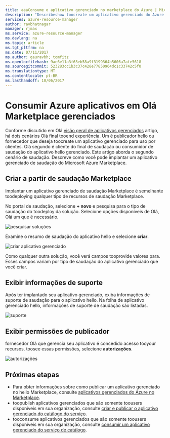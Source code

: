 ```yaml
---
title: aaaConsume o aplicativo gerenciado no marketplace do Azure | Microsoft Docs
description: "Describeshow toocreate um aplicativo gerenciado do Azure que está disponível por meio de saudação Marketplace."
services: azure-resource-manager
author: ravbhatnagar
manager: rjmax
ms.service: azure-resource-manager
ms.devlang: na
ms.topic: article
ms.tgt_pltfrm: na
ms.date: 07/11/2017
ms.author: gauravbh; tomfitz
ms.openlocfilehash: 9ae6e11a3f63eb58a9f3199364b5606a7afe5618
ms.sourcegitcommit: 523283cc1b3c37c428e77850964dc1c33742c5f0
ms.translationtype: MT
ms.contentlocale: pt-BR
ms.lasthandoff: 10/06/2017
---
```

# <a name="consume-azure-managed-applications-in-hello-marketplace"></a>Consumir Azure aplicativos em Olá Marketplace gerenciados

Conforme discutido em Olá [visão geral de aplicativos gerenciados](managed-application-overview.md) artigo, há dois cenários Olá final tooend experiência. Um é publicador hello ou fornecedor que deseja toocreate um aplicativo gerenciado para uso por clientes. Olá segundo é cliente do final de saudação ou consumidor de saudação do aplicativo hello gerenciado. Este artigo aborda o segundo cenário de saudação. Descreve como você pode implantar um aplicativo gerenciado de saudação do Microsoft Azure Marketplace.

## <a name="create-from-hello-marketplace"></a>Criar a partir de saudação Marketplace

Implantar um aplicativo gerenciado de saudação Marketplace é semelhante toodeploying qualquer tipo de recursos de saudação Marketplace. 

No portal de saudação, selecione **+ novo** e pesquisa para o tipo de saudação do toodeploy da solução. Selecione opções disponíveis de Olá, Olá um que é necessário.

![pesquisar soluções](./media/managed-application-consume-marketplace/search-apps.png)

Examine o resumo de saudação do aplicativo hello e selecione **criar**.

![criar aplicativo gerenciado](./media/managed-application-consume-marketplace/create-marketplace-managed-app.png)

Como qualquer outra solução, você verá campos tooprovide valores para. Esses campos variam por tipo de saudação do aplicativo gerenciado que você criar. 

## <a name="view-support-information"></a>Exibir informações de suporte

Após ter implantado seu aplicativo gerenciado, exiba informações de suporte de saudação para o aplicativo hello. Na folha de aplicativo gerenciado hello, informações de suporte de saudação são listadas.

![suporte](./media/managed-application-consume-marketplace/support.png)

## <a name="view-publisher-permissions"></a>Exibir permissões de publicador

fornecedor Olá que gerencia seu aplicativo é concedido acesso tooyour recursos. toosee essas permissões, selecione **autorizações**.

![autorizações](./media/managed-application-consume-marketplace/authorizations.png)

## <a name="next-steps"></a>Próximas etapas

* Para obter informações sobre como publicar um aplicativo gerenciado no hello Marketplace, consulte [aplicativos gerenciados do Azure no Marketplace](managed-application-author-marketplace.md).
* toopublish aplicativos gerenciados que são somente toousers disponíveis em sua organização, consulte [criar e publicar o aplicativo gerenciado do catálogo do serviço](managed-application-publishing.md).
* tooconsume aplicativos gerenciados que são somente toousers disponíveis em sua organização, consulte [consumir um aplicativo gerenciado do serviço de catálogo](managed-application-consumption.md).
